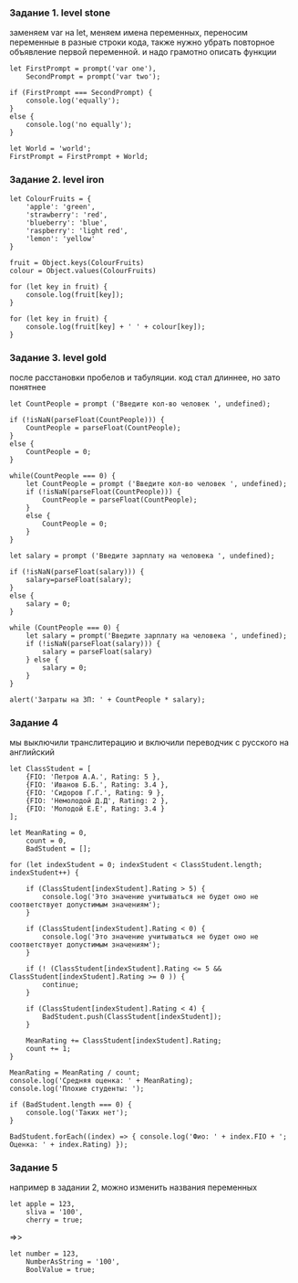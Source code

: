 ### Задание 1. level stone
заменяем var на let, меняем имена переменных, переносим переменные в разные строки кода, также нужно убрать повторное объявление первой переменной. и надо грамотно описать функции
```
let FirstPrompt = prompt('var one'),
    SecondPrompt = prompt('var two');
    
if (FirstPrompt === SecondPrompt) {
    console.log('equally');
}
else {
    console.log('no equally');
}

let World = 'world';
FirstPrompt = FirstPrompt + World;
```
### Задание 2. level iron
```
let ColourFruits = {
    'apple': 'green',
    'strawberry': 'red',
    'blueberry': 'blue',
    'raspberry': 'light red',
    'lemon': 'yellow'
} 

fruit = Object.keys(ColourFruits)
colour = Object.values(ColourFruits)

for (let key in fruit) {
    console.log(fruit[key]);
}
    
for (let key in fruit) {
    console.log(fruit[key] + ' ' + colour[key]);
}
```

### Задание 3. level gold
после расстановки пробелов и табуляции. код стал длиннее, но зато понятнее
```
let CountPeople = prompt ('Введите кол-во человек ', undefined);

if (!isNaN(parseFloat(CountPeople))) {
    CountPeople = parseFloat(CountPeople);
}
else {
    CountPeople = 0;
}

while(CountPeople === 0) {
    let CountPeople = prompt ('Введите кол-во человек ', undefined);
    if (!isNaN(parseFloat(CountPeople))) {
        CountPeople = parseFloat(CountPeople);
    }
    else {
        CountPeople = 0;
    }
}

let salary = prompt ('Введите зарплату на человека ', undefined);

if (!isNaN(parseFloat(salary))) {
    salary=parseFloat(salary);
}
else {
    salary = 0;
}

while (CountPeople === 0) {
    let salary = prompt('Введите зарплату на человека ', undefined);
    if (!isNaN(parseFloat(salary))) {
        salary = parseFloat(salary)
    } else {
        salary = 0;
    }
}

alert('Затраты на ЗП: ' + CountPeople * salary);
```

### Задание 4
мы выключили транслитерацию и включили переводчик с русского на английский
```
let ClassStudent = [
    {FIO: 'Петров А.А.', Rating: 5 },
    {FIO: 'Иванов Б.Б.', Rating: 3.4 },
    {FIO: 'Сидоров Г.Г.', Rating: 9 },
    {FIO: 'Немолодой Д.Д', Rating: 2 },
    {FIO: 'Молодой Е.Е', Rating: 3.4 }
];

let MeanRating = 0,
    count = 0,
    BadStudent = [];

for (let indexStudent = 0; indexStudent < ClassStudent.length; indexStudent++) {

    if (ClassStudent[indexStudent].Rating > 5) {
        console.log('Это значение учитываться не будет оно не соответствует допустимым значениям');
    }

    if (ClassStudent[indexStudent].Rating < 0) {
        console.log('Это значение учитываться не будет оно не соответствует допустимым значениям');
    }

    if (! (ClassStudent[indexStudent].Rating <= 5 && ClassStudent[indexStudent].Rating >= 0 )) {
        continue;
    }

    if (ClassStudent[indexStudent].Rating < 4) {
        BadStudent.push(ClassStudent[indexStudent]);
    }

    MeanRating += ClassStudent[indexStudent].Rating;
    count += 1;
}

MeanRating = MeanRating / count;
console.log('Средняя оценка: ' + MeanRating);
console.log('Плохие студенты: ');

if (BadStudent.length === 0) {
    console.log('Таких нет');
}

BadStudent.forEach((index) => { console.log('Фио: ' + index.FIO + '; Оценка: ' + index.Rating) });
```

### Задание 5
например в задании 2, можно изменить названия переменных
```
let apple = 123,
    sliva = '100',
    cherry = true;
```
=>>
```
let number = 123,
    NumberAsString = '100',
    BoolValue = true;
```
